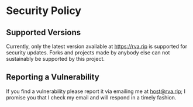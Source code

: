 # Security Policy

## Supported Versions

Currently, only the latest version available at https://rva.rip is supported for security updates. Forks and projects made by anybody else can not sustainably be supported by this project.

## Reporting a Vulnerability

If you find a vulnerability please report it via emailing me at host@rva.rip; I promise you that I check my email and will respond in a timely fashion.
